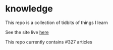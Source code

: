 # knowledge

This repo is a collection of tidbits of things I learn

See the site live [here](https://mark1626.github.io/knowledge/)

This repo currently contains #327 articles
